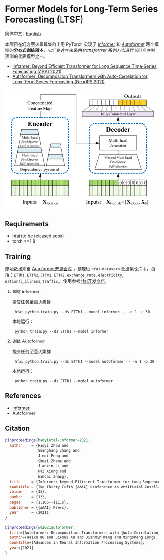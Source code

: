 # Former Models for Long-Term Series Forecasting (LTSF)

简体中文 | [English](README_en.md)

本项目在幻方萤火超算集群上用 PyTorch 实现了 [*Informer*](https://github.com/zhouhaoyi/Informer2020) 和 [*Autoformer*](https://github.com/thuml/Autoformer) 两个模型的**分布式训练版本**，它们是近年来采用 *transformer* 系列方法进行长时间序列预测的代表模型之一。
+ [Informer: Beyond Efficient Transformer for Long Sequence Time-Series Forecasting (AAAI 2021)](https://ojs.aaai.org/index.php/AAAI/article/view/17325)
+ [Autoformer: Decomposition Transformers with Auto-Correlation for Long-Term Series Forecasting (NeurIPS 2021)](https://arxiv.org/abs/2106.13008)

![Informer](./img/informer.png)


## Requirements

- hfai (to be released soon)
- torch >=1.8


## Training
原始数据来自 [Autoformer开源仓库](https://github.com/thuml/Autoformer) ，整理进 `hfai.datasets` 数据集仓库中，包括：`ETTh1`, `ETTh2`, `ETTm1`, `ETTm2`, `exchange_rate`, `electricity`, `national_illness`, `traffic`。 使用参考[hfai开发文档](#)。

1. 训练 informer

   提交任务至萤火集群
   ```shell
    hfai python train.py --ds ETTh1 --model informer -- -n 1 -p 30
   ```
   本地运行：
   ```shell
    python train.py --ds ETTh1 --model informer
   ```

2. 训练 Autoformer

   提交任务至萤火集群
   ```shell
    hfai python train.py --ds ETTh1 --model autoformer -- -n 1 -p 30
   ```
   本地运行：
   ```shell
    python train.py --ds ETTh1 --model autoformer
   ```


## References
+ [Informer](https://github.com/zhouhaoyi/Informer2020)
+ [Autoformer](https://github.com/thuml/Autoformer)


## Citation

```bibtex
@inproceedings{haoyietal-informer-2021,
  author    = {Haoyi Zhou and
               Shanghang Zhang and
               Jieqi Peng and
               Shuai Zhang and
               Jianxin Li and
               Hui Xiong and
               Wancai Zhang},
  title     = {Informer: Beyond Efficient Transformer for Long Sequence Time-Series Forecasting},
  booktitle = {The Thirty-Fifth {AAAI} Conference on Artificial Intelligence, {AAAI} 2021, Virtual Conference},
  volume    = {35},
  number    = {12},
  pages     = {11106--11115},
  publisher = {{AAAI} Press},
  year      = {2021},
}
```

```bibtex
@inproceedings{wu2021autoformer,
  title={Autoformer: Decomposition Transformers with {Auto-Correlation} for Long-Term Series Forecasting},
  author={Haixu Wu and Jiehui Xu and Jianmin Wang and Mingsheng Long},
  booktitle={Advances in Neural Information Processing Systems},
  year={2021}
}
```